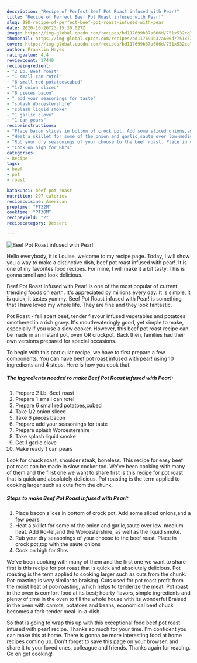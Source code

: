 ```yaml
---
description: "Recipe of Perfect Beef Pot Roast infused with Pear!"
title: "Recipe of Perfect Beef Pot Roast infused with Pear!"
slug: 980-recipe-of-perfect-beef-pot-roast-infused-with-pear
date: 2020-10-26T23:15:30.027Z
image: https://img-global.cpcdn.com/recipes/bd117699b37a606d/751x532cq70/beef-pot-roast-infused-with-pear-recipe-main-photo.jpg
thumbnail: https://img-global.cpcdn.com/recipes/bd117699b37a606d/751x532cq70/beef-pot-roast-infused-with-pear-recipe-main-photo.jpg
cover: https://img-global.cpcdn.com/recipes/bd117699b37a606d/751x532cq70/beef-pot-roast-infused-with-pear-recipe-main-photo.jpg
author: Franklin Hayes
ratingvalue: 4.4
reviewcount: 17440
recipeingredient:
- "2 Lb. Beef roast"
- "1 small can rotel"
- "6 small red potatoescubed"
- "1/2 onion sliced"
- "6 pieces bacon"
- " add your seasonings for taste"
- "splash Worcestershire"
- "splash liquid smoke"
- "1 garlic clove"
- "1 can pears"
recipeinstructions:
- "Place bacon slices in bottom of crock pot. Add some sliced onions,and a few pears."
- "Heat a skillet for some of the onion and garlic,saute over low-medium heat. Add Ro-tel,and the Worcestershire, as well as the liquid smoke."
- "Rub your dry seasonings of your choose to the beef roast. Place in crock pot,top with the saute onions"
- "Cook on high for 8hrs"
categories:
- Recipe
tags:
- beef
- pot
- roast

katakunci: beef pot roast 
nutrition: 297 calories
recipecuisine: American
preptime: "PT32M"
cooktime: "PT30M"
recipeyield: "2"
recipecategory: Dessert

---
```



![Beef Pot Roast infused with Pear!](https://img-global.cpcdn.com/recipes/bd117699b37a606d/751x532cq70/beef-pot-roast-infused-with-pear-recipe-main-photo.jpg)

Hello everybody, it is Louise, welcome to my recipe page. Today, I will show you a way to make a distinctive dish, beef pot roast infused with pear!. It is one of my favorites food recipes. For mine, I will make it a bit tasty. This is gonna smell and look delicious.

Beef Pot Roast infused with Pear! is one of the most popular of current trending foods on earth. It's appreciated by millions every day. It is simple, it is quick, it tastes yummy. Beef Pot Roast infused with Pear! is something that I have loved my whole life. They are fine and they look fantastic.

Pot Roast - fall apart beef, tender flavour infused vegetables and potatoes smothered in a rich gravy. It&#39;s mouthwateringly good, yet simple to make, especially if you use a slow cooker. However, this beef pot roast recipe can be made in an instant pot, oven OR crockpot. Back then, families had their own versions prepared for special occasions.


To begin with this particular recipe, we have to first prepare a few components. You can have beef pot roast infused with pear! using 10 ingredients and 4 steps. Here is how you cook that.

<!--inarticleads1-->

##### The ingredients needed to make Beef Pot Roast infused with Pear!:

1. Prepare 2 Lb. Beef roast
1. Prepare 1 small can rotel
1. Prepare 6 small red potatoes,cubed
1. Take 1/2 onion sliced
1. Take 6 pieces bacon
1. Prepare  add your seasonings for taste
1. Prepare splash Worcestershire
1. Take splash liquid smoke
1. Get 1 garlic clove
1. Make ready 1 can pears


Look for chuck roast, shoulder steak, boneless. This recipe for easy beef pot roast can be made in slow cooker too. We&#39;ve been cooking with many of them and the first one we want to share first is this recipe for pot roast that is quick and absolutely delicious. Pot roasting is the term applied to cooking larger such as cuts from the chunk. 

<!--inarticleads2-->

##### Steps to make Beef Pot Roast infused with Pear!:

1. Place bacon slices in bottom of crock pot. Add some sliced onions,and a few pears.
1. Heat a skillet for some of the onion and garlic,saute over low-medium heat. Add Ro-tel,and the Worcestershire, as well as the liquid smoke.
1. Rub your dry seasonings of your choose to the beef roast. Place in crock pot,top with the saute onions
1. Cook on high for 8hrs


We&#39;ve been cooking with many of them and the first one we want to share first is this recipe for pot roast that is quick and absolutely delicious. Pot roasting is the term applied to cooking larger such as cuts from the chunk. Pot-roasting is very similar to braising. Cuts used for pot roast profit from the moist heat of pot-roasting, which helps to tenderize the meat. Pot roast in the oven is comfort food at its best; hearty flavors, simple ingredients and plenty of time in the oven to fill the whole house with its wonderful Braised in the oven with carrots, potatoes and beans, economical beef chuck becomes a fork-tender meal-in-a-dish. 

So that is going to wrap this up with this exceptional food beef pot roast infused with pear! recipe. Thanks so much for your time. I'm confident you can make this at home. There is gonna be more interesting food at home recipes coming up. Don't forget to save this page on your browser, and share it to your loved ones, colleague and friends. Thanks again for reading. Go on get cooking!
